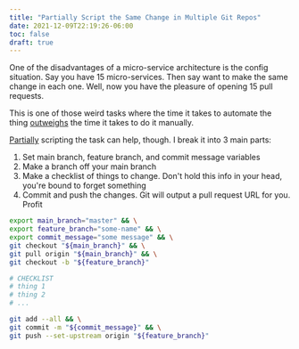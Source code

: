```yaml
---
title: "Partially Script the Same Change in Multiple Git Repos"
date: 2021-12-09T22:19:26-06:00
toc: false
draft: true
---
```


One of the disadvantages of a micro-service architecture is the config situation. Say you have 15 micro-services. Then say want to make the same change in each one. Well, now you have the pleasure of opening 15 pull requests.

<!--more-->

This is one of those weird tasks where the time it takes to automate the thing [outweighs](https://xkcd.com/1319/) the time it takes to do it manually.

[Partially](https://blog.danslimmon.com/2019/07/15/do-nothing-scripting-the-key-to-gradual-automation/) scripting the task can help, though. I break it into 3 main parts:

1. Set main branch, feature branch, and commit message variables
1. Make a branch off your main branch
1. Make a checklist of things to change. Don't hold this info in your head, you're bound to forget something
1. Commit and push the changes. Git will output a pull request URL for you. Profit

```sh
export main_branch="master" && \
export feature_branch="some-name" && \
export commit_message="some message" && \
git checkout "${main_branch}" && \
git pull origin "${main_branch}" && \
git checkout -b "${feature_branch}"

# CHECKLIST
# thing 1
# thing 2
# ...

git add --all && \
git commit -m "${commit_message}" && \
git push --set-upstream origin "${feature_branch}"
```
